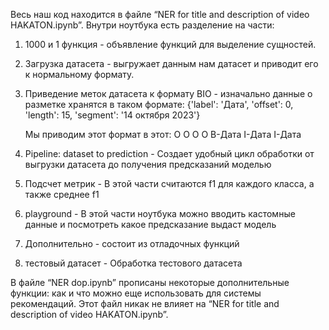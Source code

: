 Весь наш код находится в файле “NER for title and description of video HAKATON.ipynb”. Внутри ноутбука есть разделение на части:
  1) 1000 и 1 функция - объявление функций для выделение сущностей.
  2) Загрузка датасета - выгружает данным нам датасет и приводит его к нормальному формату.
  3) Приведение меток датасета к формату BIO - изначально данные о разметке хранятся в таком формате: 
     {'label': 'Дата', 'offset': 0, 'length': 15, 'segment': '14 октября 2023'}
	
     Мы приводим этот формат в этот:
	   O O O O B-Дата I-Дата I-Дата

  4) Pipeline: dataset to prediction - Создает удобный цикл обработки  от выгрузки датасета до получения предсказаний моделью
  5) Подсчет метрик - В этой части считаются f1 для каждого класса, а также среднее f1
  6) playground - В этой части ноутбука можно вводить кастомные данные и посмотреть какое предсказание выдаст модель
  7) Дополнительно - состоит из отладочных функций
  8) тестовый датасет - Обработка тестового датасета


В файле “NER dop.ipynb” прописаны некоторые дополнительные функции: как и что можно еще использовать для системы рекомендаций. Этот файл никак не влияет на “NER for title and description of video HAKATON.ipynb”. 
